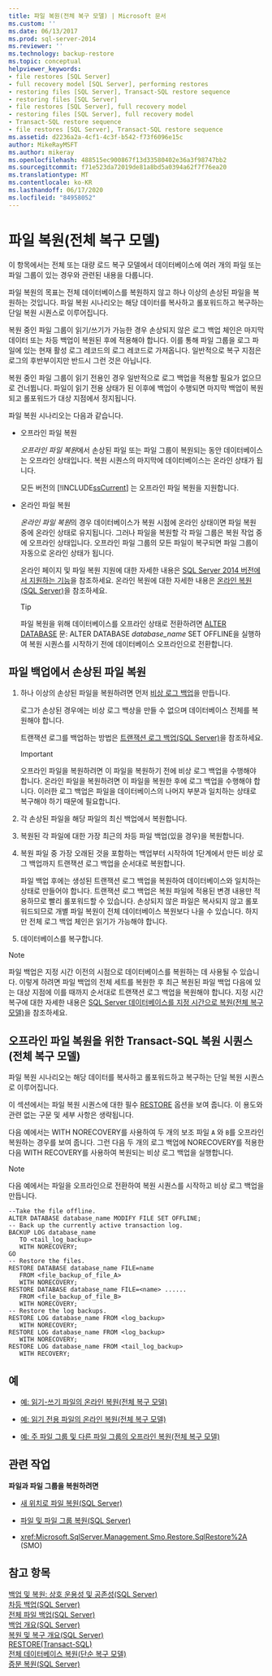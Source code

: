 ```yaml
---
title: 파일 복원(전체 복구 모델) | Microsoft 문서
ms.custom: ''
ms.date: 06/13/2017
ms.prod: sql-server-2014
ms.reviewer: ''
ms.technology: backup-restore
ms.topic: conceptual
helpviewer_keywords:
- file restores [SQL Server]
- full recovery model [SQL Server], performing restores
- restoring files [SQL Server], Transact-SQL restore sequence
- restoring files [SQL Server]
- file restores [SQL Server], full recovery model
- restoring files [SQL Server], full recovery model
- Transact-SQL restore sequence
- file restores [SQL Server], Transact-SQL restore sequence
ms.assetid: d2236a2a-4cf1-4c3f-b542-f73f6096e15c
author: MikeRayMSFT
ms.author: mikeray
ms.openlocfilehash: 488515ec900867f13d33580402e36a3f98747bb2
ms.sourcegitcommit: f71e523da72019de81a8bd5a0394a62f7f76ea20
ms.translationtype: MT
ms.contentlocale: ko-KR
ms.lasthandoff: 06/17/2020
ms.locfileid: "84958052"
---
```

# <a name="file-restores-full-recovery-model"></a>파일 복원(전체 복구 모델)
  이 항목에서는 전체 또는 대량 로드 복구 모델에서 데이터베이스에 여러 개의 파일 또는 파일 그룹이 있는 경우와 관련된 내용을 다룹니다.  
  
 파일 복원의 목표는 전체 데이터베이스를 복원하지 않고 하나 이상의 손상된 파일을 복원하는 것입니다. 파일 복원 시나리오는 해당 데이터를 복사하고 롤포워드하고 복구하는 단일 복원 시퀀스로 이루어집니다.  
  
 복원 중인 파일 그룹이 읽기/쓰기가 가능한 경우 손상되지 않은 로그 백업 체인은 마지막 데이터 또는 차등 백업이 복원된 후에 적용해야 합니다. 이를 통해 파일 그룹을 로그 파일에 있는 현재 활성 로그 레코드의 로그 레코드로 가져옵니다. 일반적으로 복구 지점은 로그의 후반부이지만 반드시 그런 것은 아닙니다.  
  
 복원 중인 파일 그룹이 읽기 전용인 경우 일반적으로 로그 백업을 적용할 필요가 없으므로 건너뜁니다. 파일이 읽기 전용 상태가 된 이후에 백업이 수행되면 마지막 백업이 복원되고 롤포워드가 대상 지점에서 정지됩니다.  
  
 파일 복원 시나리오는 다음과 같습니다.  
  
-   오프라인 파일 복원  
  
     *오프라인 파일 복원*에서 손상된 파일 또는 파일 그룹이 복원되는 동안 데이터베이스는 오프라인 상태입니다. 복원 시퀀스의 마지막에 데이터베이스는 온라인 상태가 됩니다.  
  
     모든 버전의 [!INCLUDE[ssCurrent](../../includes/sscurrent-md.md)] 는 오프라인 파일 복원을 지원합니다.  
  
-   온라인 파일 복원  
  
     *온라인 파일 복원*의 경우 데이터베이스가 복원 시점에 온라인 상태이면 파일 복원 중에 온라인 상태로 유지됩니다. 그러나 파일을 복원할 각 파일 그룹은 복원 작업 중에 오프라인 상태입니다. 오프라인 파일 그룹의 모든 파일이 복구되면 파일 그룹이 자동으로 온라인 상태가 됩니다.  
  
     온라인 페이지 및 파일 복원 지원에 대한 자세한 내용은 [SQL Server 2014 버전에서 지원하는 기능](../../getting-started/features-supported-by-the-editions-of-sql-server-2014.md)을 참조하세요. 온라인 복원에 대한 자세한 내용은 [온라인 복원&#40;SQL Server&#41;](online-restore-sql-server.md)을 참조하세요.  
  
    > [!TIP]  
    >  파일 복원을 위해 데이터베이스를 오프라인 상태로 전환하려면 [ALTER DATABASE](/sql/t-sql/statements/alter-database-transact-sql-set-options) 문: ALTER DATABASE *database_name* SET OFFLINE을 실행하여 복원 시퀀스를 시작하기 전에 데이터베이스 오프라인으로 전환합니다.  
  
  
  
##  <a name="restoring-damaged-files-from-file-backups"></a><a name="Overview"></a> 파일 백업에서 손상된 파일 복원  
  
1.  하나 이상의 손상된 파일을 복원하려면 먼저 [비상 로그 백업](tail-log-backups-sql-server.md)을 만듭니다.  
  
     로그가 손상된 경우에는 비상 로그 백상을 만들 수 없으며 데이터베이스 전체를 복원해야 합니다.  
  
     트랜잭션 로그를 백업하는 방법은 [트랜잭션 로그 백업&#40;SQL Server&#41;](transaction-log-backups-sql-server.md)을 참조하세요.  
  
    > [!IMPORTANT]  
    >  오프라인 파일을 복원하려면 이 파일을 복원하기 전에 비상 로그 백업을 수행해야 합니다. 온라인 파일을 복원하려면 이 파일을 복원한 후에 로그 백업을 수행해야 합니다. 이러한 로그 백업은 파일을 데이터베이스의 나머지 부분과 일치하는 상태로 복구해야 하기 때문에 필요합니다.  
  
2.  각 손상된 파일을 해당 파일의 최신 백업에서 복원합니다.  
  
3.  복원된 각 파일에 대한 가장 최근의 차등 파일 백업(있을 경우)을 복원합니다.  
  
4.  복원 파일 중 가장 오래된 것을 포함하는 백업부터 시작하여 1단계에서 만든 비상 로그 백업까지 트랜잭션 로그 백업을 순서대로 복원합니다.  
  
     파일 백업 후에는 생성된 트랜잭션 로그 백업을 복원하여 데이터베이스와 일치하는 상태로 만들어야 합니다. 트랜잭션 로그 백업은 복원 파일에 적용된 변경 내용만 적용하므로 빨리 롤포워드할 수 있습니다. 손상되지 않은 파일은 복사되지 않고 롤포워드되므로 개별 파일 복원이 전체 데이터베이스 복원보다 나을 수 있습니다. 하지만 전체 로그 백업 체인은 읽기가 가능해야 합니다.  
  
5.  데이터베이스를 복구합니다.  
  
> [!NOTE]  
>  파일 백업은 지정 시간 이전의 시점으로 데이터베이스를 복원하는 데 사용될 수 있습니다. 이렇게 하려면 파일 백업의 전체 세트를 복원한 후 최근 복원된 파일 백업 다음에 있는 대상 지점에 이를 때까지 순서대로 트랜잭션 로그 백업을 복원해야 합니다. 지정 시간 복구에 대한 자세한 내용은 [SQL Server 데이터베이스를 지정 시간으로 복원&#40;전체 복구 모델&#41;](restore-a-sql-server-database-to-a-point-in-time-full-recovery-model.md)을 참조하세요.  
  
## <a name="transact-sql-restore-sequence-for-an-offline-file-restore-full-recovery-model"></a>오프라인 파일 복원을 위한 Transact-SQL 복원 시퀀스(전체 복구 모델)  
 파일 복원 시나리오는 해당 데이터를 복사하고 롤포워드하고 복구하는 단일 복원 시퀀스로 이루어집니다.  
  
 이 섹션에서는 파일 복원 시퀀스에 대한 필수 [RESTORE](/sql/t-sql/statements/restore-statements-transact-sql) 옵션을 보여 줍니다. 이 용도와 관련 없는 구문 및 세부 사항은 생략됩니다.  
  
 다음 예에서는 WITH NORECOVERY를 사용하여 두 개의 보조 파일 `A` 와 `B`를 오프라인 복원하는 경우를 보여 줍니다. 그런 다음 두 개의 로그 백업에 NORECOVERY를 적용한 다음 WITH RECOVERY를 사용하여 복원되는 비상 로그 백업을 실행합니다.  
  
> [!NOTE]  
>  다음 예에서는 파일을 오프라인으로 전환하여 복원 시퀀스를 시작하고 비상 로그 백업을 만듭니다.  
  
```  
--Take the file offline.  
ALTER DATABASE database_name MODIFY FILE SET OFFLINE;  
-- Back up the currently active transaction log.  
BACKUP LOG database_name  
   TO <tail_log_backup>  
   WITH NORECOVERY;  
GO   
-- Restore the files.  
RESTORE DATABASE database_name FILE=name   
   FROM <file_backup_of_file_A>   
   WITH NORECOVERY;  
RESTORE DATABASE database_name FILE=<name> ......  
   FROM <file_backup_of_file_B>   
   WITH NORECOVERY;  
-- Restore the log backups.  
RESTORE LOG database_name FROM <log_backup>   
   WITH NORECOVERY;  
RESTORE LOG database_name FROM <log_backup>   
   WITH NORECOVERY;  
RESTORE LOG database_name FROM <tail_log_backup>   
   WITH RECOVERY;  
```  
  
## <a name="examples"></a>예  
  
-   [예: 읽기-쓰기 파일의 온라인 복원&#40;전체 복구 모델&#41;](example-online-restore-of-a-read-write-file-full-recovery-model.md)  
  
-   [예: 읽기 전용 파일의 온라인 복원&#40;전체 복구 모델&#41;](example-online-restore-of-a-read-only-file-full-recovery-model.md)  
  
-   [예: 주 파일 그룹 및 다른 파일 그룹의 오프라인 복원&#40;전체 복구 모델&#41;](example-offline-restore-of-primary-and-one-other-filegroup-full-recovery-model.md)  
  
##  <a name="related-tasks"></a><a name="RelatedTasks"></a> 관련 작업  
 **파일과 파일 그룹을 복원하려면**  
  
-   [새 위치로 파일 복원&#40;SQL Server&#41;](restore-files-to-a-new-location-sql-server.md)  
  
-   [파일 및 파일 그룹 복원&#40;SQL Server&#41;](restore-files-and-filegroups-sql-server.md)  
  
-   <xref:Microsoft.SqlServer.Management.Smo.Restore.SqlRestore%2A> (SMO)  
  

  
## <a name="see-also"></a>참고 항목  
 [백업 및 복원: 상호 운용성 및 공존성&#40;SQL Server&#41;](backup-and-restore-interoperability-and-coexistence-sql-server.md)   
 [차등 백업&#40;SQL Server&#41;](differential-backups-sql-server.md)   
 [전체 파일 백업&#40;SQL Server&#41;](full-file-backups-sql-server.md)   
 [백업 개요&#40;SQL Server&#41;](backup-overview-sql-server.md)   
 [복원 및 복구 개요&#40;SQL Server&#41;](restore-and-recovery-overview-sql-server.md)   
 [RESTORE&#40;Transact-SQL&#41;](/sql/t-sql/statements/restore-statements-transact-sql)   
 [전체 데이터베이스 복원&#40;단순 복구 모델&#41;](complete-database-restores-simple-recovery-model.md)   
 [증분 복원&#40;SQL Server&#41;](piecemeal-restores-sql-server.md)  
  
  
